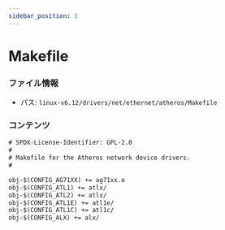 ```yaml
---
sidebar_position: 3
---
```

# Makefile

### ファイル情報

- パス: `linux-v6.12/drivers/net/ethernet/atheros/Makefile`

### コンテンツ

```txt
# SPDX-License-Identifier: GPL-2.0
#
# Makefile for the Atheros network device drivers.
#

obj-$(CONFIG_AG71XX) += ag71xx.o
obj-$(CONFIG_ATL1) += atlx/
obj-$(CONFIG_ATL2) += atlx/
obj-$(CONFIG_ATL1E) += atl1e/
obj-$(CONFIG_ATL1C) += atl1c/
obj-$(CONFIG_ALX) += alx/

```
